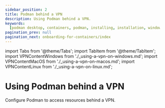 ```yaml
---
sidebar_position: 2
title: Podman behind a VPN
description: Using Podman behind a VPN.
keywords:
  [podman desktop, containers, podman, installing, installation, windows, macos, linux, restricted environment, airgap]
pagination_prev: null
pagination_next: onboarding-for-containers/index
---
```


import Tabs from '@theme/Tabs';
import TabItem from '@theme/TabItem';
import VPNContentWindows from './\_using-a-vpn-on-windows.md';
import VPNContentMacOS from './\_using-a-vpn-on-macos.md';
import VPNContentLinux from './\_using-a-vpn-on-linux.md';

# Using Podman behind a VPN

Configure Podman to access resources behind a VPN.

<Tabs groupId="operating-systems" queryString="current-os">

<TabItem value="win" label="Windows">

<VPNContentWindows />

</TabItem>

<TabItem value="mac" label="macOS">

<VPNContentMacOS />

</TabItem>

<TabItem value="linux" label="Linux">

<VPNContentLinux />

</TabItem>
</Tabs>
